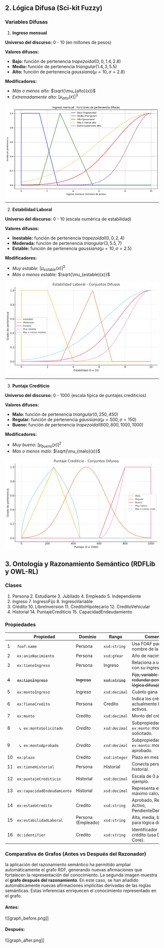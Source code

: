 ## 2. Lógica Difusa (Sci-kit Fuzzy)

### Variables Difusas

1. **Ingreso mensual**

**Universo del discurso:** 0 - 10 (en millones de pesos)

**Valores difusos:**

- **Bajo:** función de pertenencia $trapezoidal(0,0,1.4,2.8)$
- **Medio:** función de pertenencia $triangular(1.4,3,5.5)$
- **Alto:** función de pertenencia $gaussiana(\mu=10,\sigma=2.8)$

**Modificadores:**

- *Más o menos alto:* $\sqrt{\mu_{alto}(x)}$
- *Extremadamente alto:* $[\mu_{alto}(x)]^3$

![ingresos_mensuales.png](images/ingresos_mensuales.png)

---

2. **Estabilidad Laboral**

**Universo del discurso:** 0 - 10 (escala numérica de estabilidad)

**Valores difusos:**

- **Inestable:** función de pertenencia $trapezoidal(0,0,2,4)$
- **Moderada:** función de pertenencia $triangular(3,5.5,7)$
- **Estable:** función de pertenencia $gaussiana(\mu=10,\sigma=2.5)$

**Modificadores:**

- *Muy estable:* $[\mu_{estable}(x)]^2$
- *Más o menos estable:* $\sqrt{\mu_{estable}(x)}$

![estabilidad_laboral.png](images/estabilidad_laboral.png)

---

3. **Puntaje Crediticio**

**Universo del discurso:** 0 - 1000 (escala típica de puntajes crediticios)

**Valores difusos:**

- **Malo:** función de pertenencia $triangular(0,250,450)$
- **Regular:** función de pertenencia $gaussiana(\mu=500,\sigma=150)$
- **Bueno:** función de pertenencia $trapezoidal(600,800,1000,1000)$

**Modificadores:**

- *Muy bueno:* $[\mu_{bueno}(x)]^2$
- *Mas o menos malo:* $\sqrt{\mu_{malo}(x)}$

![puntaje_crediticio.png](images/puntaje_crediticio.png)

## 3. Ontología y Razonamiento Semántico (RDFLib y OWL-RL)
### Clases

1. Persona
	2. Estudiante
	3. Jubilado
	4. Empleado
	5. Independiente
2. Ingreso
	7. IngresoFijo
	8. IngresoVariable
3. Crédito
	10. LibreInversion
	11. CreditoHipotecario
	12. CreditoVehicular
4. Historial
	14. PuntajeCrediticio
	15. CapacidadEndeudamiento

### Propiedades
|       | Propiedad                   | Dominio            | Rango            | Comentario                                                        |
| ----- | --------------------------- | ------------------ | ---------------- | ----------------------------------------------------------------- |
| 1     | `foaf:name`                 | Persona            | `xsd:string`     | Usa FOAF para el nombre de la persona.                            |
| 2     | `ex:anioNacimiento`         | Persona            | `xsd:gYear`      | Año de nacimiento.                                                |
| 3     | `ex:tieneIngreso`           | Persona            | Ingreso          | Relaciona a una persona con su ingreso (objeto).                  |
| ~~4~~ | ~~`ex:tipoIngreso`~~        | ~~Ingreso~~        | ~~`xsd:string`~~ | ~~Fijo, variable (puede redundar pero útil para lógica difusa).~~ |
| 5     | `ex:montoIngreso`           | Ingreso            | `xsd:decimal`    | Cuánto gana la persona.                                           |
| 6     | `ex:TieneCredito`           | Persona            | Credito          | Indica los créditos que actualmente tiene activos.                |
| 7     | `ex:monto`                  | Credito            | `xsd:decimal`    | Monto del crédito.                                                |
| 8     | ` ↳ ex:montoSolicitado`     | *Credito*          | *`xsd:decimal`*  | Subpropiedad de `ex:monto`: monto solicitado.                     |
| 9     | ` ↳ ex:montoAprobado`       | *Credito*          | *`xsd:decimal`*  | Subpropiedad de `ex:monto`: monto aprobado.                       |
| 10    | `ex:plazo`                  | Credito            | `xsd:integer`    | Plazo en meses o años.                                            |
| 11    | `ex:tieneHistorial`         | Persona            | Historial        | Conecta persona con su historial.                                 |
| 12    | `ex:puntajeCrediticio`      | Historial          | `xsd:decimal`    | Escala de 0 a 1000, por ejemplo.                                  |
| 13    | `ex:capacidadEndeudamiento` | Historial          | `xsd:decimal`    | Representa el monto máximo calculado.                             |
| 14    | `ex:estadoCredito`          | Credito            | `xsd:string`     | Aprobado, Rechazado, Activo, PendienteDeAprobación.               |
| 15    | `ex:estabilidadLaboral`     | Persona (Empleado) | `xsd:string`     | Alta, media, baja (útil para lógica difusa).                      |
| 16    | `dc:identifier`             | Credito            | `xsd:string`     | Identificador único del crédito (usa Dublin Core).                |
### Comparativa de Grafos (Antes vs Después del Razonador)
la aplicación del razonamiento semántico ha permitido ampliar automáticamente el grafo RDF, generando nuevas afirmaciones que fortalecen la representación del conocimiento.
La segunda imagen muestra el **grafo después del razonamiento**. En este caso, se han añadido automáticamente nuevas afirmaciones implícitas derivadas de las reglas semánticas. Estas inferencias enriquecen el conocimiento representado en el grafo.
#### Antes:
![[graph_before.png]]
#### Después:
![[graph_after.png]]

